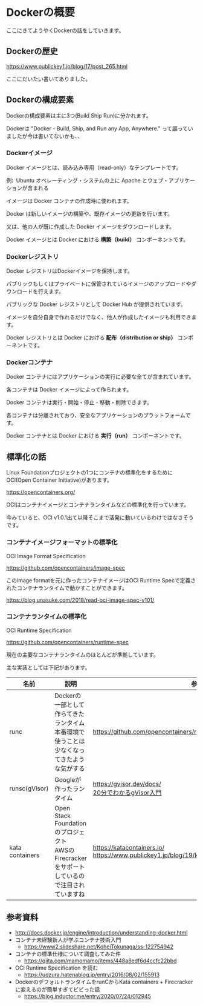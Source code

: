 # Dockerの概要
ここにきてようやくDockerの話をしていきます。

## Dockerの歴史
https://www.publickey1.jp/blog/17/post_265.html

ここにだいたい書いてありました。

## Dockerの構成要素
Dockerの構成要素は主に3つ(Build Ship Run)に分かれます。

Dockerは "Docker - Build, Ship, and Run any App, Anywhere." って謳っていましたが今は書いてないかも、、

### Dockerイメージ
Docker イメージとは、読み込み専用（read-only）なテンプレートです。

例:  Ubuntu オペレーティング・システムの上に Apache とウェブ・アプリケーションが含まれる

イメージは Docker コンテナの作成時に使われます。

Docker は新しいイメージの構築や、既存イメージの更新を行います。

又は、他の人が既に作成した Docker イメージをダウンロードします。

Docker イメージとは Docker における **構築（build）** コンポーネントです。

### Dockerレジストリ
Docker レジストリはDockerイメージを保持します。

パブリックもしくはプライベートに保管されているイメージのアップロードやダウンロードを行えます。

パブリックな Docker レジストリとして Docker Hub が提供されています。

イメージを自分自身で作れるだけでなく、他人が作成したイメージも利用できます。

Docker レジストリとは Docker における **配布（distribution or ship）** コンポーネントです。

### Dockerコンテナ
Docker コンテナにはアプリケーションの実行に必要な全てが含まれています。

各コンテナは Docker イメージによって作られます。

Docker コンテナは実行・開始・停止・移動・削除できます。

各コンテナは分離されており、安全なアプリケーションのプラットフォームです。

Docker コンテナとは Docker における **実行（run）** コンポーネントです。



## 標準化の話
Linux Foundationプロジェクトの1つにコンテナの標準化をするためにOCI(Open Container Initiative)があります。

https://opencontainers.org/

OCIはコンテナイメージとコンテナランタイムなどの標準化を行っています。

今みていると、OCI v1.0.1出て以降そこまで活発に動いているわけではなさそうです。

### コンテナイメージフォーマットの標準化
OCI Image Format Specification

https://github.com/opencontainers/image-spec

このimage formatを元に作ったコンテナイメージはOCI Runtime Specで定義されたコンテナランタイムで動かすことができます。

https://blog.unasuke.com/2018/read-oci-image-spec-v101/

### コンテナランタイムの標準化
OCI Runtime Specification

https://github.com/opencontainers/runtime-spec

現在の主要なコンテナランタイムのほとんどが準拠しています。

主な実装としては下記があります。

名前 | 説明 | 参照
-|-|-
runc | Dockerの一部として作らてきたランタイム <br> 本番環境で使うことは少なくなってきたような気がする | https://github.com/opencontainers/runc
runsc(gVisor) | Googleが作ったランタイム |	https://gvisor.dev/docs/ <br> [20分でわかるgVisor入門](https://www2.slideshare.net/uzy_exe/201805gvisorintroduciton)
kata containers | Open Stack Foundationのプロジェクト <br> AWSのFirecrackerをサポートしているので注目されていますね | https://katacontainers.io/ <br> https://www.publickey1.jp/blog/19/kata_containerawsvmfirecracker.html

## 参考資料
* http://docs.docker.jp/engine/introduction/understanding-docker.html
* コンテナ未経験新人が学ぶコンテナ技術入門
  * https://www2.slideshare.net/KoheiTokunaga/ss-122754942
* コンテナの標準仕様について調査してみた件
  * https://qiita.com/mamomamo/items/448a8edf6d4ccfc22bbd
* OCI Runtime Specification を読む
  * https://udzura.hatenablog.jp/entry/2016/08/02/155913
* DockerのデフォルトランタイムをrunCからKata containers + Firecrackerに変えるのが簡単すぎてビビった話
  * https://blog.inductor.me/entry/2020/07/24/012945
  
